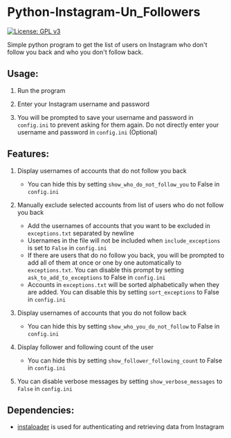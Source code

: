 # Python-Instagram-Un_Followers

[![License: GPL v3](https://img.shields.io/badge/License-GPLv3-blue.svg)](https://www.gnu.org/licenses/gpl-3.0)

Simple python program to get the list of users on Instagram who don't follow you back and who you don't follow back.

## Usage:

1. Run the program

2. Enter your Instagram username and password

3. You will be prompted to save your username and password in `config.ini` to prevent asking for them again. Do not
   directly enter your username and password in `config.ini` (Optional)

## Features:

1. Display usernames of accounts that do not follow you back
    - You can hide this by setting `show_who_do_not_follow_you` to False in `config.ini`

2. Manually exclude selected accounts from list of users who do not follow you back
    - Add the usernames of accounts that you want to be excluded in `exceptions.txt` separated by newline
    - Usernames in the file will not be included when `include_exceptions`  is set to `False` in `config.ini`
    - If there are users that do no follow you back, you will be prompted to add all of them at once or one by one
      automatically to `exceptions.txt`. You can disable this prompt by setting `ask_to_add_to_exceptions` to False
      in `config.ini`
    - Accounts in `exceptions.txt` will be sorted alphabetically when they are added. You can disable this by setting
      `sort_exceptions` to False in `config.ini`

3. Display usernames of accounts that you do not follow back
    - You can hide this by setting `show_who_you_do_not_follow` to False in `config.ini`

4. Display follower and following count of the user
    - You can hide this by setting `show_follower_following_count` to False in `config.ini`

5. You can disable verbose messages by setting `show_verbose_messages` to `False` in `config.ini`

## Dependencies:

- [instaloader](https://pypi.org/project/instaloader/) is used for authenticating and retrieving data from Instagram
